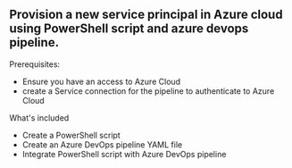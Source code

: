 ## Provision a new service principal in Azure cloud using PowerShell script and azure devops pipeline.

Prerequisites:
- Ensure you have an access to Azure Cloud
- create a Service connection for the pipeline to authenticate to Azure Cloud

What's included
- Create a PowerShell script
- Create an Azure DevOps pipeline YAML file
- Integrate PowerShell script with Azure DevOps pipeline
